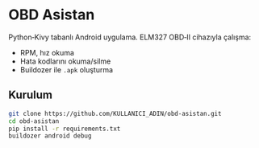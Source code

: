 # OBD Asistan

Python‑Kivy tabanlı Android uygulama. ELM327 OBD‑II cihazıyla çalışma:
- RPM, hız okuma
- Hata kodlarını okuma/silme
- Buildozer ile `.apk` oluşturma

## Kurulum
```bash
git clone https://github.com/KULLANICI_ADIN/obd-asistan.git
cd obd-asistan
pip install -r requirements.txt
buildozer android debug